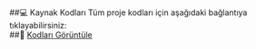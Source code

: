 ##💻 Kaynak Kodları
Tüm proje kodları için aşağıdaki bağlantıya tıklayabilirsiniz:  
##📂 [Kodları Görüntüle](https://github.com/omerdiner/MultiSensor-Steering-Wheel/tree/main)
